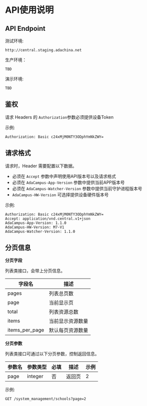 # API使用说明

## API Endpoint

测试环境:
```
http://central.staging.adachina.net
```

生产环境：
```
TBD
```

演示环境:
```
TBD
```

## 鉴权

请求 Headers 的 ```Authorization```参数必须提供设备Token

示例:

```
Authorization: Basic c24xMjM0NTY3ODphYmNkZWY=
```

## 请求格式

请求时，Header 需要配置以下数据。

* 必须在 ```Accept``` 参数中声明使用API版本号以及请求格式
* 必须在 ```AdaCampus-App-Version``` 参数中提供当前APP版本号
* 必须在 ```AdaCampus-Watcher-Version``` 参数中提供当前守护进程版本号
* ```AdaCampus-HW-Version``` 可选择提供设备硬件版本号

示例:
```
Authorization: Basic c24xMjM0NTY3ODphYmNkZWY=
Accept: application/vnd.central.v1+json
AdaCampus-App-Version: 1.1.0
AdaCampus-HW-Version: M7-V1
AdaCampus-Watcher-Version: 1.1.0
```

## 分页信息

**分页字段**

列表类接口，会带上分页信息。

| 字段名 | 描述 |
| -- | -- |
| pages | 列表总页数 |
| page | 当前显示页 |
| total | 列表资源总数 |
| items | 当前显示资源数量 |
| items_per_page | 默认每页资源数量 |

**分页参数**

列表类接口可通过以下分页参数，控制返回信息。

| 参数名 | 参数类型 | 必填 | 描述 | 示例 |
| --- | --- | --- | --- | --- |
| page | integer | 否 | 返回页 | 2  |

示例:
```
GET /system_management/schools?page=2
```
